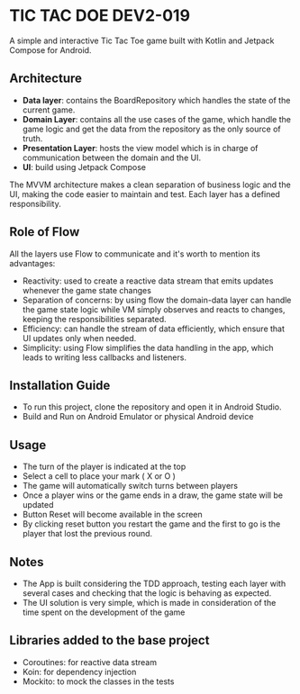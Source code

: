 # TIC TAC DOE DEV2-019

A simple and interactive Tic Tac Toe game built with Kotlin and Jetpack Compose for Android. 

## Architecture

- **Data layer**: contains the BoardRepository which handles the state of the current game.
- **Domain Layer**: contains all the use cases of the game, which handle the game logic and get the data from the repository as the only source of truth.
- **Presentation Layer**: hosts the view model which is in charge of communication between the domain and the UI.
- **UI**: build using Jetpack Compose

The MVVM architecture makes a clean separation of business logic and the UI, making the code easier to maintain and test. Each layer has a defined responsibility.

## Role of Flow

All the layers use Flow to communicate and it's worth to mention its advantages:
- Reactivity: used to create a reactive data stream that emits updates whenever the game state changes
- Separation of concerns: by using flow the domain-data layer can handle the game state logic while VM simply observes and reacts to changes, keeping the responsibilities separated.
- Efficiency: can handle the stream of data efficiently, which ensure that UI updates only when needed.
- Simplicity: using Flow simplifies the data handling in the app, which leads to writing less callbacks and listeners.

## Installation Guide
- To run this project, clone the repository and open it in Android Studio.
- Build and Run on Android Emulator or physical Android device

## Usage
- The turn of the player is indicated at the top
- Select a cell to place your mark ( X or O )
- The game will automatically switch turns between players
- Once a player wins or the game ends in a draw, the game state will be updated
- Button Reset will become available in the screen
- By clicking reset button you restart the game and the first to go is the player that lost the previous round.

## Notes
- The App is built considering the TDD approach, testing each layer with several cases and checking that the logic is behaving as expected.
- The UI solution is very simple, which is made in consideration of the time spent on the development of the game

## Libraries added to the base project
- Coroutines: for reactive data stream
- Koin: for dependency injection
- Mockito: to mock the classes in the tests

